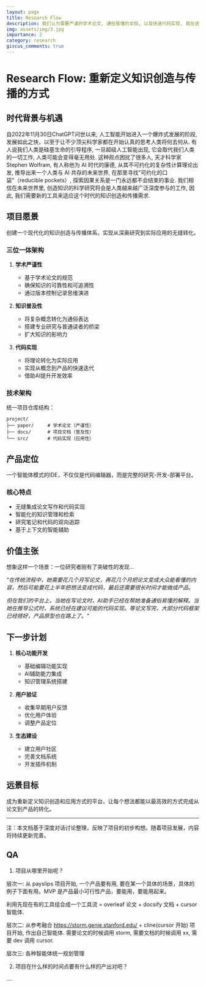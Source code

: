 ```yaml
---
layout: page
title: Research Flow
description: 我们认为需要严谨的学术论文, 通俗易懂的文档, 以及快速代码实现, 我在进行未来的知识创造和传播形式探索,
img: assets/img/3.jpg
importance: 2
category: research
giscus_comments: true
---
```


# Research Flow: 重新定义知识创造与传播的方式

## 时代背景与机遇

自2022年11月30日ChatGPT问世以来, 人工智能开始进入一个爆炸式发展的阶段, 发展如此之快，以至于让不少顶尖科学家都在开始认真的思考人类将何去何从. 有人说我们人类是硅基生命的引导程序, 一旦超级人工智能出现, 它会取代我们人类的一切工作, 人类可能会变得毫无用处. 这种观点困扰了很多人, 天才科学家 Stephen Wolfram, 有人称他为 AI 时代的康德, 从其不可约化的复杂性计算理论出发, 推导出来一个人类与 AI 共存的未来世界, 在那里寻找"可约化的口袋"（reducible pockets）, 探索因果关系是一门永远都不会结束的事业. 我们相信在未来世界里, 创造知识的科学研究将会是人类越来越广泛深度参与的工作, 因此, 我们需要新的工具来适应这个时代的知识创造和传播需求.

## 项目愿景

创建一个现代化的知识创造与传播体系，实现从深奥研究到实际应用的无缝转化。

### 三位一体架构

1. **学术严谨性**

   - 基于学术论文的规范
   - 确保知识的可靠性和可追溯性
   - 通过版本控制记录思维演进

2. **知识普及性**

   - 将复杂概念转化为通俗表达
   - 搭建专业研究与普通读者的桥梁
   - 扩大知识的影响力

3. **代码实现**
   - 将理论转化为实际应用
   - 实现从概念到产品的快速迭代
   - 借助AI提升开发效率

### 技术架构

统一项目仓库结构：

```
project/
├── paper/     # 学术论文（严谨性）
├── docs/      # 项目文档（普及性）
└── src/       # 代码实现（应用性）
```

## 产品定位

一个智能体模式的IDE，不仅仅是代码编辑器，而是完整的研究-开发-部署平台。

### 核心特点

- 无缝集成论文写作和代码实现
- 智能化的知识管理和检索
- 研究笔记和代码的双向追踪
- 基于上下文的智能辅助

## 价值主张

想象这样一个场景：一位研究者刚有了突破性的发现...

_"在传统流程中，她需要花几个月写论文，再花几个月把论文变成大众能看懂的内容，然后可能要花上半年把想法变成代码，最后还需要很长时间才能做成产品。_

_但在我们的平台上，当她在写论文时，AI助手已经在帮她准备通俗易懂的解释。当她在推导公式时，系统已经在建议可能的代码实现。等论文写完，大部分代码框架已经搭好，产品原型也在路上了。"_

## 下一步计划

1. **核心功能开发**

   - 基础编辑功能实现
   - AI辅助能力集成
   - 知识管理系统搭建

2. **用户验证**

   - 收集早期用户反馈
   - 优化用户体验
   - 调整产品定位

3. **生态建设**
   - 建立用户社区
   - 完善文档系统
   - 开发插件机制

## 远景目标

成为重新定义知识创造和应用方式的平台，让每个想法都能以最高效的方式完成从论文到产品的转化。

---

注：本文档基于深度对话讨论整理，反映了项目的初步构想。随着项目发展，内容将持续更新完善。

## QA

1. 项目从哪里开始呢？

层次一: 从 payslips 项目开始, 一个产品要有用, 要在某一个具体的场景，具体的例子下面有用。MVP 是产品最小可行性产品，要能用，要能用起来。

利用先现在有的工具组合成一个工具流 = overleaf 论文 + docsify 文档 + cursor 智能体.

层次二: 从参考融合 https://storm.genie.stanford.edu/ + cline(cursor 开始) 项目开始, 作出自己智能体. 需要论文的时候调用 storm, 需要文档的时候调用 xx, 需要 dev 调用 cursor.

层次三: 各种智能体统一规划管理

2. 项目在什么样的时间点要有什么样的产出对吧？

....
